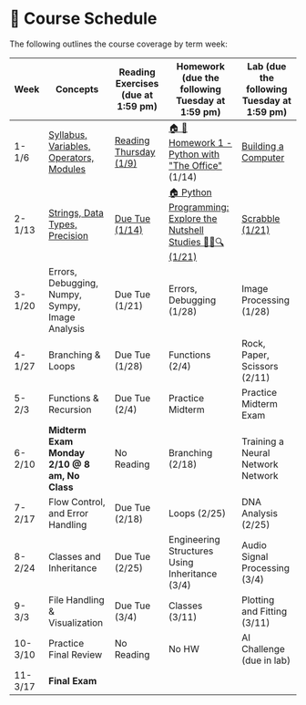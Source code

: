 # 📆 Course Schedule

The following outlines the course coverage by term week:

| Week    | Concepts                                                              | Reading Exercises (due at 1:59 pm)                    | Homework (due the following Tuesday at 1:59 pm)                                                                    | Lab (due the following Tuesday at 1:59 pm)                    |
| ------- | --------------------------------------------------------------------- | ----------------------------------------------------- | ------------------------------------------------------------------------------------------------------------------ | ------------------------------------------------------------- |
| 1-1/6   | [Syllabus, Variables, Operators, Modules](../week_1/lecture/index.md) | [Reading Thursday (1/9)](../week_1/readings/index.md) | [🏠 🧠 Homework 1 - Python with "The Office"](../week_1/homework/1_Homework_1_Python_with_The_Office.ipynb) (1/14) | [Building a Computer](../week_1/lab/1_building-a-computer.md) |
| 2-1/13  | [Strings, Data Types, Precision](../week_2/lecture/index.md)          | [Due Tue (1/14)](../week_2/readings/index.md)         | [🏠 Python Programming: Explore the Nutshell Studies 🕵️‍♀️🔍 (1/21)](../week_2/homework/1_homework.ipynb)             | [Scrabble (1/21)](../week_2/lab/1_lab_scrabble.ipynb)         |
| 3-1/20  | Errors, Debugging, Numpy, Sympy, Image Analysis                       | Due Tue (1/21)                                        | Errors, Debugging (1/28)                                                                                           | Image Processing (1/28)                                       |
| 4-1/27  | Branching & Loops                                                     | Due Tue (1/28)                                        | Functions (2/4)                                                                                                    | Rock, Paper, Scissors (2/11)                                  |
| 5-2/3   | Functions & Recursion                                                 | Due Tue (2/4)                                         | Practice Midterm                                                                                                   | Practice Midterm Exam                                         |
| 6-2/10  | **Midterm Exam Monday 2/10 @ 8 am, No Class**                         | No Reading                                            | Branching (2/18)                                                                                                   | Training a Neural Network Network                             |
| 7-2/17  | Flow Control, and Error Handling                                      | Due Tue (2/18)                                        | Loops (2/25)                                                                                                       | DNA Analysis (2/25)                                           |
| 8-2/24  | Classes and Inheritance                                               | Due Tue (2/25)                                        | Engineering Structures Using Inheritance (3/4)                                                                     | Audio Signal Processing (3/4)                                 |
| 9-3/3   | File Handling & Visualization                                         | Due Tue (3/4)                                         | Classes (3/11)                                                                                                     | Plotting and Fitting (3/11)                                   |
| 10-3/10 | Practice Final Review                                                 | No Reading                                            | No HW                                                                                                              | AI Challenge (due in lab)                                     |
| 11-3/17 | **Final Exam**                                                        |                                                       |                                                                                                                    |                                                               |
